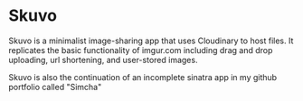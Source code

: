 # Skuvo

Skuvo is a minimalist image-sharing app that uses Cloudinary to host files. It replicates the basic functionality of imgur.com including drag and drop uploading, url shortening, and user-stored images.

Skuvo is also the continuation of an incomplete sinatra app in my github portfolio called "Simcha"

